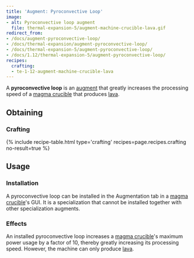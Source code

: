 ```yaml
---
title: 'Augment: Pyroconvective Loop'
image:
- alt: Pyroconvective loop augment
  file: thermal-expansion-5/augment-machine-crucible-lava.gif
redirect_from:
- /docs/augment-pyroconvective-loop/
- /docs/thermal-expansion/augment-pyroconvective-loop/
- /docs/thermal-expansion-5/augment-pyroconvective-loop/
- /docs/1.12/thermal-expansion-5/augment-pyroconvective-loop/
recipes:
  crafting:
  - te-1-12-augment-machine-crucible-lava
---
```


A **pyroconvective loop** is an [augment](../augments/) that greatly
increases the processing speed of a [magma crucible](../magma-crucible/) that
produces [lava](https://minecraft.gamepedia.com/Lava).


Obtaining
---------

### Crafting
{% include recipe-table.html type='crafting' recipes=page.recipes.crafting no-result=true %}


Usage
-----

### Installation
A pyroconvective loop can be installed in the Augmentation tab in a [magma
crucible](../magma-crucible/)'s GUI. It is a specialization that cannot be
installed together with other specialization augments.

### Effects
An installed pyroconvective loop increases a [magma
crucible](../magma-crucible/)'s maximum power usage by a factor of 10,
thereby greatly increasing its processing speed. However, the machine can only
produce [lava](https://minecraft.gamepedia.com/Lava).
